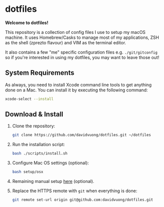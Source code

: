 # dotfiles

**Welcome to dotfiles!**

This repository is a collection of config files I use to setup my macOS machine. It uses Homebrew/Casks to manage most of my applications, ZSH as the shell (zprezto flavour) and VIM as the terminal editor.

It also contains a few "me" specific configuration files e.g. `./git/gitconfig` so if you're interested in using my dotfiles, you may want to leave those out!

## System Requirements

As always, you need to install Xcode command line tools to get anything done on a Mac. You can install it by executing the following command:

```bash
xcode-select --install
```

## Download & Install

1. Clone the repository:

   ```bash
   git clone https://github.com/davidvuong/dotfiles.git ~/dotfiles
   ```

1. Run the installation script:

   ```bash
   bash ./scripts/install.sh
   ```

1. Configure Mac OS settings (optional):

   ```bash
   bash setup/osx
   ```

1. Remaining manual setup [here](setup-manual/README.md) (optional).

1. Replace the HTTPS remote with `git` when everything is done:

   ```bash
   git remote set-url origin git@github.com:davidvuong/dotfiles.git
   ```
